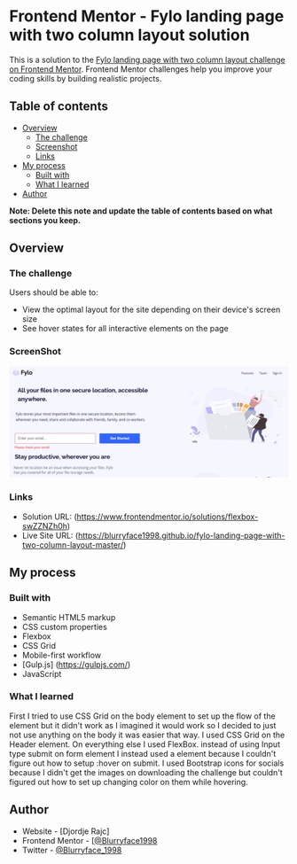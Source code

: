 # Frontend Mentor - Fylo landing page with two column layout solution

This is a solution to the [Fylo landing page with two column layout challenge on Frontend Mentor](https://www.frontendmentor.io/challenges/fylo-landing-page-with-two-column-layout-5ca5ef041e82137ec91a50f5). Frontend Mentor challenges help you improve your coding skills by building realistic projects. 

## Table of contents

- [Overview](#overview)
  - [The challenge](#the-challenge)
  - [Screenshot](#screenshot)
  - [Links](#links)
- [My process](#my-process)
  - [Built with](#built-with)
  - [What I learned](#what-i-learned)
- [Author](#author)

**Note: Delete this note and update the table of contents based on what sections you keep.**

## Overview

### The challenge

Users should be able to:

- View the optimal layout for the site depending on their device's screen size
- See hover states for all interactive elements on the page

### ScreenShot

![](images/screenshot.jpg)

### Links

- Solution URL: (https://www.frontendmentor.io/solutions/flexbox-swZZNZh0h)
- Live Site URL: (https://blurryface1998.github.io/fylo-landing-page-with-two-column-layout-master/)

## My process

### Built with

- Semantic HTML5 markup
- CSS custom properties
- Flexbox
- CSS Grid
- Mobile-first workflow
- [Gulp.js] (https://gulpjs.com/)
- JavaScript


### What I learned

First I tried to use CSS Grid on the body element to set up the flow of the element but it didn't work as I imagined it would work so I decided to just not use anything on the body it was easier that way. I used CSS Grid on the Header element. On everything else I used FlexBox. instead of using Input type submit on form element I instead used a element because I couldn't figure out how to setup :hover on submit. I used Bootstrap icons for socials because I didn't get the images on downloading the challenge but couldn't figured out how to set up changing color on them while hovering. 

## Author

- Website - [Djordje Rajc]
- Frontend Mentor - [[@Blurryface1998](https://www.frontendmentor.io/profile/Blurryface1998)
- Twitter - [@Blurryface_1998](https://twitter.com/Blurryface_1998)
